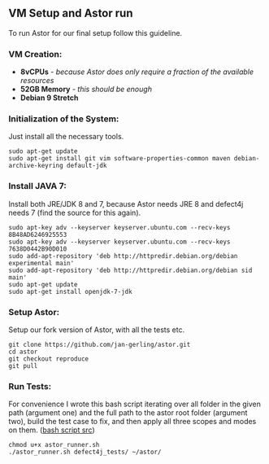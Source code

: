 ## VM Setup and Astor run

To run Astor for our final setup follow this guideline.



### VM Creation:

- **8vCPUs** - *because Astor does only require a fraction of the available resources*
- **52GB Memory** - *this should be enough*
- **Debian 9 Stretch**



### Initialization of the System:

Just install all the necessary tools.

```console
sudo apt-get update
sudo apt-get install git vim software-properties-common maven debian-archive-keyring default-jdk
```



### Install JAVA 7:

Install both JRE/JDK 8 and 7, because Astor needs JRE 8 and defect4j needs 7 (find the source for this again).

```console
sudo apt-key adv --keyserver keyserver.ubuntu.com --recv-keys 8B48AD6246925553
sudo apt-key adv --keyserver keyserver.ubuntu.com --recv-keys 7638D0442B90D010
sudo add-apt-repository 'deb http://httpredir.debian.org/debian experimental main'
sudo add-apt-repository 'deb http://httpredir.debian.org/debian sid main'
sudo apt-get update
sudo apt-get install openjdk-7-jdk
```



### Setup Astor:

Setup our fork version of Astor, with all the tests etc.

```console
git clone https://github.com/jan-gerling/astor.git
cd astor
git checkout reproduce
git pull
```



### Run Tests:

For convenience I wrote this bash script iterating over all folder in the given path (argument one) and the full path to the astor root folder (argument two), build the test case to fix, and then apply all three scopes and modes on them. ([bash script src](<https://github.com/jan-gerling/astor/blob/reproduce/astor_runner.sh>)) 

```console
chmod u+x astor_runner.sh
./astor_runner.sh defect4j_tests/ ~/astor/
```
